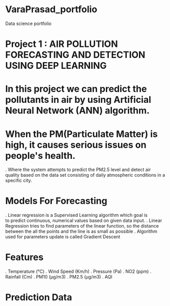 # VaraPrasad_portfolio
Data science portfolio

# Project 1 : AIR POLLUTION FORECASTING AND DETECTION USING DEEP LEARNING 
# In this project we can predict the pollutants in air by using Artificial Neural Network (ANN) algorithm.
# When the PM(Particulate Matter) is high, it causes serious issues on people's health. 
. Where the system attempts to predict the PM2.5 level and detect air quality based on the data set consisting of daily atmospheric conditions in a specific city.
# Models For Forecasting
. Linear regression is a Supervised Learning algorithm which goal is to predict continuous, numerical values based on given data input.
. Linear Regression tries to find parameters of the linear function, so the distance between the all the points and the line is as small as possible
. Algorithm used for parameters update is called Gradient Descent
# Features
. Temperature (°C)
. Wind Speed (Km/h)
. Pressure (Pa)
. NO2 (ppm)
. Rainfall (Cm)
. PM10 (μg/m3)
. PM2.5 (μg/m3)
. AQI
# Prediction Data



